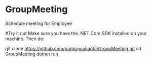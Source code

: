 # GroupMeeting
Schedule meeting for Employee


#Try it out
Make sure you have the .NET Core SDK installed on your machine. Then do:

git clone https://github.com/pankajmahanta/GroupMeeting.git
cd GroupMeeting
dotnet run
